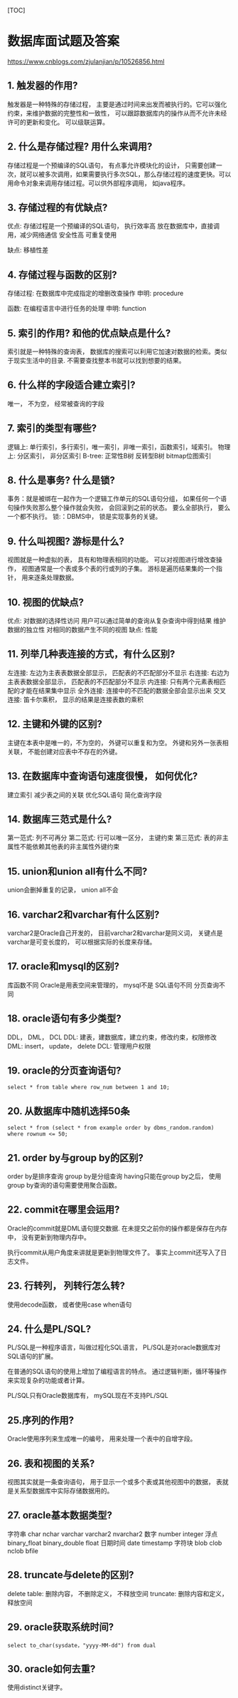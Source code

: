 [TOC]

# 数据库面试题及答案

<https://www.cnblogs.com/zjulanjian/p/10526856.html>

## 1. 触发器的作用?

触发器是一种特殊的存储过程， 主要是通过时间来出发而被执行的。它可以强化约束，来维护数据的完整性和一致性， 可以跟踪数据库内的操作从而不允许未经许可的更新和变化。 可以级联运算。

## 2. 什么是存储过程? 用什么来调用?

存储过程是一个预编译的SQL语句， 有点事允许模块化的设计， 只需要创建一次，就可以被多次调用，如果需要执行多次SQL，那么存储过程的速度更快。可以用命令对象来调用存储过程。可以供外部程序调用， 如java程序。

## 3. 存储过程的有优缺点?

优点: 存储过程是一个预编译的SQL语句， 执行效率高
	放在数据库中，直接调用，减少网络通信
	安全性高
	可重复使用

缺点: 移植性差

## 4. 存储过程与函数的区别?

存储过程: 在数据库中完成指定的增删改查操作
申明: procedure

函数: 在编程语言中进行任务的处理
申明: function

## 5. 索引的作用? 和他的优点缺点是什么? 

索引就是一种特殊的查询表， 数据库的搜索可以利用它加速对数据的检索。类似于现实生活中的目录. 不需要查找整本书就可以找到想要的结果。

## 6. 什么样的字段适合建立索引?

唯一， 不为空， 经常被查询的字段 

## 7. 索引的类型有哪些?

逻辑上: 单行索引，多行索引，唯一索引，非唯一索引，函数索引，域索引。
物理上: 分区索引， 非分区索引
B-tree: 正常性B树
反转型B树
bitmap位图索引

## 8. 什么是事务? 什么是锁?

事务：就是被绑在一起作为一个逻辑工作单元的SQL语句分组， 如果任何一个语句操作失败那么整个操作就会失败， 会回滚到之前的状态。 要么全部执行， 要么一个都不执行。
锁:：DBMS中， 锁是实现事务的关键。

## 9. 什么叫视图? 游标是什么?

视图就是一种虚拟的表， 具有和物理表相同的功能。 可以对视图进行增改查操作， 视图通常是一个表或多个表的行或列的子集。
游标是遍历结果集的一个指针， 用来逐条处理数据。

## 10. 视图的优缺点?

优点: 对数据的选择性访问
用户可以通过简单的查询从复杂查询中得到结果
维护数据的独立性
对相同的数据产生不同的视图
缺点: 性能

## 11. 列举几种表连接的方式，有什么区别?

左连接: 左边为主表表数据全部显示， 匹配表的不匹配部分不显示
右连接: 右边为主表表数据全部显示， 匹配表的不匹配部分不显示
内连接: 只有两个元素表相匹配的才能在结果集中显示
全外连接: 连接中的不匹配的数据全部会显示出来
交叉连接: 笛卡尔乘积， 显示的结果是连接表数的乘积

## 12. 主键和外键的区别?

主键在本表中是唯一的，不为空的， 外键可以重复和为空。
外键和另外一张表相关联， 不能创建对应表中不存在的外键。

## 13. 在数据库中查询语句速度很慢， 如何优化?

建立索引
减少表之间的关联
优化SQL语句
简化查询字段

## 14. 数据库三范式是什么?

第一范式: 列不可再分
第二范式: 行可以唯一区分， 主键约束
第三范式: 表的非主属性不能依赖其他表的非主属性外键约束

## 15. union和union all有什么不同?

union会删掉重复的记录， union all不会

## 16. varchar2和varchar有什么区别?

varchar2是Oracle自己开发的， 目前varchar2和varchar是同义词， 关键点是varchar是可变长度的， 可以根据实际的长度来存储。

## 17. oracle和mysql的区别?

库函数不同
Oracle是用表空间来管理的， mysql不是
SQL语句不同
分页查询不同

## 18. oracle语句有多少类型?

DDL， DML， DCL
DDL: 建表，建数据库，建立约束，修改约束，权限修改
DML: insert， update， delete
DCL: 管理用户权限

## 19. oracle的分页查询语句?

`select * from table where row_num between 1 and 10;`

## 20. 从数据库中随机选择50条

`select * from (select * from example order by dbms_random.random) where rownum <= 50;`

## 21. order by与group by的区别?

order by是排序查询
group by是分组查询 having只能在group by之后， 使用group by查询的语句需要使用聚合函数。

## 22. commit在哪里会运用?

Oracle的commit就是DML语句提交数据. 在未提交之前你的操作都是保存在内存中， 没有更新到物理内存中。

执行commit从用户角度来讲就是更新到物理文件了。 事实上commit还写入了日志文件。

## 23. 行转列， 列转行怎么转?

使用decode函数， 或者使用case when语句

## 24. 什么是PL/SQL?

PL/SQL是一种程序语言，叫做过程化SQL语言， PL/SQL是对oracle数据库对SQL语句的扩展。

在普通的SQL语句的使用上增加了编程语言的特点。 通过逻辑判断，循环等操作来实现复杂的功能或者计算。 

PL/SQL只有Oracle数据库有， mySQL现在不支持PL/SQL

## 25.序列的作用?

Oracle使用序列来生成唯一的编号， 用来处理一个表中的自增字段。

## 26. 表和视图的关系?

视图其实就是一条查询语句， 用于显示一个或多个表或其他视图中的数据， 表就是关系型数据库中实际存储数据用的。

## 27. oracle基本数据类型?

字符串 char nchar varchar varchar2 nvarchar2
数字 number integer
浮点 binary_float binary_double float
日期时间 date timestamp
字符块 blob clob nclob bfile

## 28. truncate与delete的区别?

delete table: 删除内容， 不删除定义， 不释放空间
truncate: 删除内容和定义，释放空间

## 29. oracle获取系统时间?

`select to_char(sysdate，"yyyy-MM-dd") from dual`

## 30. oracle如何去重?

使用distinct关键字。
